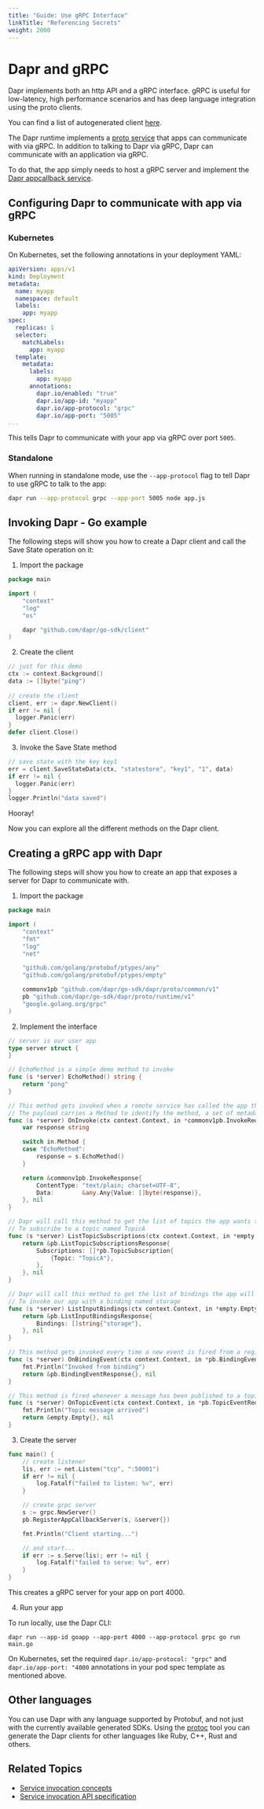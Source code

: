 ```yaml
---
title: "Guide: Use gRPC Interface"
linkTitle: "Referencing Secrets"
weight: 2000
---
```


# Dapr and gRPC

Dapr implements both an http API and a gRPC interface.
gRPC is useful for low-latency, high performance scenarios and has deep language integration using the proto clients.

You can find a list of autogenerated client [here](https://github.com/dapr/docs#sdks).

The Dapr runtime implements a [proto service](https://github.com/dapr/dapr/blob/master/dapr/proto/runtime/v1/dapr.proto) that apps can communicate with via gRPC.
In addition to talking to Dapr via gRPC, Dapr can communicate with an application via gRPC.

To do that, the app simply needs to host a gRPC server and implement the [Dapr appcallback service](https://github.com/dapr/dapr/blob/master/dapr/proto/runtime/v1/appcallback.proto).

## Configuring Dapr to communicate with app via gRPC

### Kubernetes

On Kubernetes, set the following annotations in your deployment YAML:

```yaml
apiVersion: apps/v1
kind: Deployment
metadata:
  name: myapp
  namespace: default
  labels:
    app: myapp
spec:
  replicas: 1
  selector:
    matchLabels:
      app: myapp
  template:
    metadata:
      labels:
        app: myapp
      annotations:
        dapr.io/enabled: "true"
        dapr.io/app-id: "myapp"
        dapr.io/app-protocol: "grpc"
        dapr.io/app-port: "5005"
...
```

This tells Dapr to communicate with your app via gRPC over port `5005`.

### Standalone

When running in standalone mode, use the `--app-protocol` flag to tell Dapr to use gRPC to talk to the app:

```bash
dapr run --app-protocol grpc --app-port 5005 node app.js
```

## Invoking Dapr - Go example

The following steps will show you how to create a Dapr client and call the Save State operation on it:

1. Import the package

```go
package main

import (
	"context"
	"log"
	"os"

	dapr "github.com/dapr/go-sdk/client"
)
```

2. Create the client

```go
// just for this demo
ctx := context.Background()
data := []byte("ping")
  
// create the client
client, err := dapr.NewClient()
if err != nil {
  logger.Panic(err)
}
defer client.Close()
```

3. Invoke the Save State method

```go
// save state with the key key1
err = client.SaveStateData(ctx, "statestore", "key1", "1", data)
if err != nil {
  logger.Panic(err)
}
logger.Println("data saved")
```

Hooray!

Now you can explore all the different methods on the Dapr client.

## Creating a gRPC app with Dapr

The following steps will show you how to create an app that exposes a server for Dapr to communicate with.

1. Import the package

```go
package main

import (
	"context"
	"fmt"
	"log"
	"net"

	"github.com/golang/protobuf/ptypes/any"
	"github.com/golang/protobuf/ptypes/empty"

	commonv1pb "github.com/dapr/go-sdk/dapr/proto/common/v1"
	pb "github.com/dapr/go-sdk/dapr/proto/runtime/v1"
	"google.golang.org/grpc"
)
```

2. Implement the interface

```go
// server is our user app
type server struct {
}

// EchoMethod is a simple demo method to invoke
func (s *server) EchoMethod() string {
	return "pong"
}

// This method gets invoked when a remote service has called the app through Dapr
// The payload carries a Method to identify the method, a set of metadata properties and an optional payload
func (s *server) OnInvoke(ctx context.Context, in *commonv1pb.InvokeRequest) (*commonv1pb.InvokeResponse, error) {
	var response string

	switch in.Method {
	case "EchoMethod":
		response = s.EchoMethod()
	}

	return &commonv1pb.InvokeResponse{
		ContentType: "text/plain; charset=UTF-8",
		Data:        &any.Any{Value: []byte(response)},
	}, nil
}

// Dapr will call this method to get the list of topics the app wants to subscribe to. In this example, we are telling Dapr
// To subscribe to a topic named TopicA
func (s *server) ListTopicSubscriptions(ctx context.Context, in *empty.Empty) (*pb.ListTopicSubscriptionsResponse, error) {
	return &pb.ListTopicSubscriptionsResponse{
		Subscriptions: []*pb.TopicSubscription{
			{Topic: "TopicA"},
		},
	}, nil
}

// Dapr will call this method to get the list of bindings the app will get invoked by. In this example, we are telling Dapr
// To invoke our app with a binding named storage
func (s *server) ListInputBindings(ctx context.Context, in *empty.Empty) (*pb.ListInputBindingsResponse, error) {
	return &pb.ListInputBindingsResponse{
		Bindings: []string{"storage"},
	}, nil
}

// This method gets invoked every time a new event is fired from a registerd binding. The message carries the binding name, a payload and optional metadata
func (s *server) OnBindingEvent(ctx context.Context, in *pb.BindingEventRequest) (*pb.BindingEventResponse, error) {
	fmt.Println("Invoked from binding")
	return &pb.BindingEventResponse{}, nil
}

// This method is fired whenever a message has been published to a topic that has been subscribed. Dapr sends published messages in a CloudEvents 0.3 envelope.
func (s *server) OnTopicEvent(ctx context.Context, in *pb.TopicEventRequest) (*empty.Empty, error) {
	fmt.Println("Topic message arrived")
	return &empty.Empty{}, nil
}

```

3. Create the server

```go
func main() {
	// create listener
	lis, err := net.Listen("tcp", ":50001")
	if err != nil {
		log.Fatalf("failed to listen: %v", err)
	}

	// create grpc server
	s := grpc.NewServer()
	pb.RegisterAppCallbackServer(s, &server{})

	fmt.Println("Client starting...")

	// and start...
	if err := s.Serve(lis); err != nil {
		log.Fatalf("failed to serve: %v", err)
	}
}
```

This creates a gRPC server for your app on port 4000.

4. Run your app

To run locally, use the Dapr CLI:

```
dapr run --app-id goapp --app-port 4000 --app-protocol grpc go run main.go
```

On Kubernetes, set the required `dapr.io/app-protocol: "grpc"` and `dapr.io/app-port: "4000` annotations in your pod spec template as mentioned above.

## Other languages

You can use Dapr with any language supported by Protobuf, and not just with the currently available generated SDKs.
Using the [protoc](https://developers.google.com/protocol-buffers/docs/downloads) tool you can generate the Dapr clients for other languages like Ruby, C++, Rust and others.

 ## Related Topics
*  [Service invocation concepts](../../concepts/service-invocation/README.md)
* [Service invocation API specification](../../reference/api/service_invocation_api.md)
